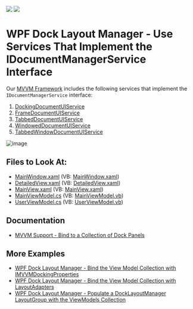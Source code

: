 <!-- default badges list -->
[![](https://img.shields.io/badge/Open_in_DevExpress_Support_Center-FF7200?style=flat-square&logo=DevExpress&logoColor=white)](https://supportcenter.devexpress.com/ticket/details/T211373)
[![](https://img.shields.io/badge/📖_How_to_use_DevExpress_Examples-e9f6fc?style=flat-square)](https://docs.devexpress.com/GeneralInformation/403183)
<!-- default badges end -->

# WPF Dock Layout Manager - Use Services That Implement the IDocumentManagerService Interface

Our [MVVM Framework](https://docs.devexpress.com/WPF/15112/mvvm-framework) includes the following services that implement the `IDocumentManagerService` interface:
1. [DockingDocumentUIService](https://docs.devexpress.com/WPF/18275/mvvm-framework/services/predefined-set/document-services/dockingdocumentuiservice)
2. [FrameDocumentUIService](https://docs.devexpress.com/WPF/18172/mvvm-framework/services/predefined-set/document-services/framedocumentuiservice)
3. [TabbedDocumentUIService](https://docs.devexpress.com/WPF/18173/mvvm-framework/services/predefined-set/document-services/tabbeddocumentuiservice)
4. [WindowedDocumentUIService](https://docs.devexpress.com/WPF/18174/mvvm-framework/services/predefined-set/document-services/windoweddocumentuiservice)
5. [TabbedWindowDocumentUIService](https://docs.devexpress.com/WPF/114043/mvvm-framework/services/predefined-set/document-services/tabbedwindowdocumentuiservice)

![image](https://user-images.githubusercontent.com/12169834/174018853-908d505f-63df-4de7-b1bc-330ad1331490.png)

<!-- default file list -->
## Files to Look At:

* [MainWindow.xaml](./CS/DXDocumentUIServiceSample/MainWindow.xaml) (VB: [MainWindow.xaml](./VB/DXDocumentUIServiceSample/MainWindow.xaml))
* [DetailedView.xaml](./CS/DXDocumentUIServiceSample/View/DetailedView.xaml) (VB: [DetailedView.xaml](./VB/DXDocumentUIServiceSample/View/DetailedView.xaml))
* [MainView.xaml](./CS/DXDocumentUIServiceSample/View/MainView.xaml) (VB: [MainView.xaml](./VB/DXDocumentUIServiceSample/View/MainView.xaml))
* [MainViewModel.cs](./CS/DXDocumentUIServiceSample/ViewModel/MainViewModel.cs) (VB: [MainViewModel.vb](./VB/DXDocumentUIServiceSample/ViewModel/MainViewModel.vb))
* [UserViewModel.cs](./CS/DXDocumentUIServiceSample/ViewModel/UserViewModel.cs) (VB: [UserViewModel.vb](./VB/DXDocumentUIServiceSample/ViewModel/UserViewModel.vb))
<!-- default file list end -->

## Documentation

- [MVVM Support - Bind to a Collection of Dock Panels](https://docs.devexpress.com/WPF/11386/controls-and-libraries/layout-management/dock-windows/bind-to-a-collection-of-dock-panels#tabbed-panels-in-document-group)

## More Examples

- [WPF Dock Layout Manager - Bind the View Model Collection with IMVVMDockingProperties](https://github.com/DevExpress-Examples/wpf-docklayoutmanager-bind-view-model-collection-with-IMVVMDockingProperties)
- [WPF Dock Layout Manager - Bind the View Model Collection with LayoutAdapters](https://github.com/DevExpress-Examples/wpf-docklayoutmanager-bind-view-model-collection-with-layoutadapters)
- [WPF Dock Layout Manager - Populate a DockLayoutManager LayoutGroup with the ViewModels Collection](https://github.com/DevExpress-Examples/wpf-docklayoutmanager-display-viewmodels-collection-in-layoutgroup)
